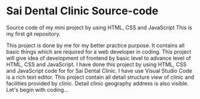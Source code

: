 # Sai Dental Clinic Source-code
Source code of my mini project by using HTML, CSS and JavaScript
This is my first git repository.

This project is done by me for my better practice purpose. It contains all basic things which are required for a web developer in coding. This project will give idea of development of frontend by basic level to advance level of HTML, CSS and JavaScript. I have done this project by using HTML, CSS and JavaScript code for for Sai Dental Clinic. I have use Visual Studio Code is a rich text editor. This project contain all detail structure view of clinic and facilities provided by clinic. Detail clinic geography address is also visible. Let's begin with coding...
